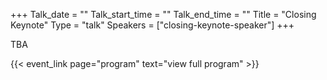 +++
Talk_date = ""
Talk_start_time = ""
Talk_end_time = ""
Title = "Closing Keynote"
Type = "talk"
Speakers = ["closing-keynote-speaker"]
+++

TBA

{{< event_link page="program" text="view full program" >}}
